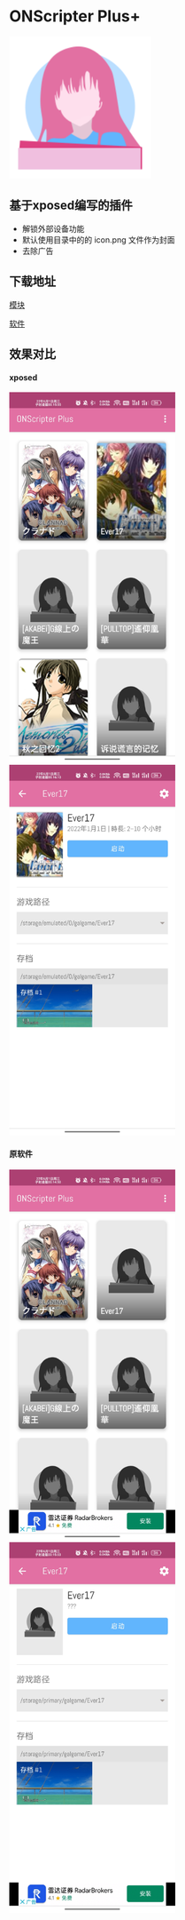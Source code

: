 # ONScripter Plus+

<img src="images/ic_launcher.png" width="256" alt="ONScripter Plus" />

## 基于xposed编写的插件

- 解锁外部设备功能
- 默认使用目录中的的 icon.png 文件作为封面
- 去除广告

## 下载地址

[模块](https://github.com/W2725730722/ONScripterPlus/releases/download/1.1/ONScripter.Plus+_1.1.apk)

[软件](https://github.com/W2725730722/ONScripterPlus/releases/download/1.1/ONScripter.Plus_2.0.16.apk)

## 效果对比

#### xposed
<img src="images/2-1.jpg" width="300">
<img src="images/2-2.jpg" width="300">

#### 原软件
<img src="images/1-1.jpg" width="300">
<img src="images/1-2.jpg" width="300">



